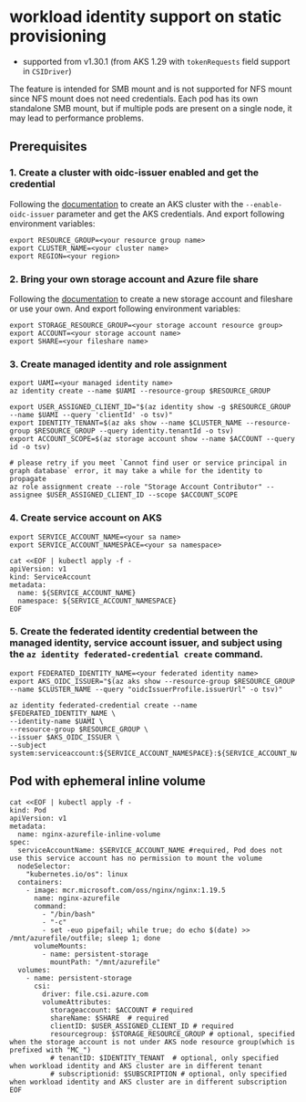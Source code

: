 # workload identity support on static provisioning
 - supported from v1.30.1 (from AKS 1.29 with `tokenRequests` field support in `CSIDriver`)

The feature is intended for SMB mount and is not supported for NFS mount since NFS mount does not need credentials. Each pod has its own standalone SMB mount, but if multiple pods are present on a single node, it may lead to performance problems.

## Prerequisites
### 1. Create a cluster with oidc-issuer enabled and get the credential
Following the [documentation](https://learn.microsoft.com/en-us/azure/aks/use-oidc-issuer#create-an-aks-cluster-with-oidc-issuer) to create an AKS cluster with the `--enable-oidc-issuer` parameter and get the AKS credentials. And export following environment variables:
```
export RESOURCE_GROUP=<your resource group name>
export CLUSTER_NAME=<your cluster name>
export REGION=<your region>
```

### 2. Bring your own storage account and Azure file share
Following the [documentation](https://learn.microsoft.com/en-us/azure/storage/files/storage-how-to-use-files-portal?tabs=azure-cli) to create a new storage account and fileshare or use your own. And export following environment variables:
```
export STORAGE_RESOURCE_GROUP=<your storage account resource group>
export ACCOUNT=<your storage account name>
export SHARE=<your fileshare name>
```

### 3. Create managed identity and role assignment
```
export UAMI=<your managed identity name>
az identity create --name $UAMI --resource-group $RESOURCE_GROUP

export USER_ASSIGNED_CLIENT_ID="$(az identity show -g $RESOURCE_GROUP --name $UAMI --query 'clientId' -o tsv)"
export IDENTITY_TENANT=$(az aks show --name $CLUSTER_NAME --resource-group $RESOURCE_GROUP --query identity.tenantId -o tsv)
export ACCOUNT_SCOPE=$(az storage account show --name $ACCOUNT --query id -o tsv)

# please retry if you meet `Cannot find user or service principal in graph database` error, it may take a while for the identity to propagate
az role assignment create --role "Storage Account Contributor" --assignee $USER_ASSIGNED_CLIENT_ID --scope $ACCOUNT_SCOPE
```

### 4. Create service account on AKS
```
export SERVICE_ACCOUNT_NAME=<your sa name>
export SERVICE_ACCOUNT_NAMESPACE=<your sa namespace>

cat <<EOF | kubectl apply -f -
apiVersion: v1
kind: ServiceAccount
metadata:
  name: ${SERVICE_ACCOUNT_NAME}
  namespace: ${SERVICE_ACCOUNT_NAMESPACE}
EOF
```

### 5. Create the federated identity credential between the managed identity, service account issuer, and subject using the `az identity federated-credential create` command.
```
export FEDERATED_IDENTITY_NAME=<your federated identity name>
export AKS_OIDC_ISSUER="$(az aks show --resource-group $RESOURCE_GROUP --name $CLUSTER_NAME --query "oidcIssuerProfile.issuerUrl" -o tsv)"

az identity federated-credential create --name $FEDERATED_IDENTITY_NAME \
--identity-name $UAMI \
--resource-group $RESOURCE_GROUP \
--issuer $AKS_OIDC_ISSUER \
--subject system:serviceaccount:${SERVICE_ACCOUNT_NAMESPACE}:${SERVICE_ACCOUNT_NAME}
```

## Pod with ephemeral inline volume
```
cat <<EOF | kubectl apply -f -
kind: Pod
apiVersion: v1
metadata:
  name: nginx-azurefile-inline-volume
spec:
  serviceAccountName: $SERVICE_ACCOUNT_NAME #required, Pod does not use this service account has no permission to mount the volume
  nodeSelector:
    "kubernetes.io/os": linux
  containers:
    - image: mcr.microsoft.com/oss/nginx/nginx:1.19.5
      name: nginx-azurefile
      command:
        - "/bin/bash"
        - "-c"
        - set -euo pipefail; while true; do echo $(date) >> /mnt/azurefile/outfile; sleep 1; done
      volumeMounts:
        - name: persistent-storage
          mountPath: "/mnt/azurefile"
  volumes:
    - name: persistent-storage
      csi:
        driver: file.csi.azure.com
        volumeAttributes:
          storageaccount: $ACCOUNT # required
          shareName: $SHARE  # required
          clientID: $USER_ASSIGNED_CLIENT_ID # required
          resourcegroup: $STORAGE_RESOURCE_GROUP # optional, specified when the storage account is not under AKS node resource group(which is prefixed with "MC_")
          # tenantID: $IDENTITY_TENANT  # optional, only specified when workload identity and AKS cluster are in different tenant
          # subscriptionid: $SUBSCRIPTION # optional, only specified when workload identity and AKS cluster are in different subscription
EOF
```
